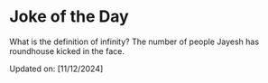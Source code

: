 # Joke of the Day

<!-- #joke -->
What is the definition of infinity? The number of people Jayesh has roundhouse kicked in the face.

Updated on: [11/12/2024]
<!-- #jokeEnd -->